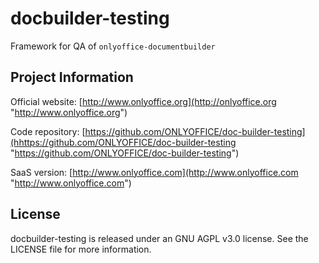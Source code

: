 # docbuilder-testing

Framework for QA of `onlyoffice-documentbuilder`

## Project Information

Official website: [http://www.onlyoffice.org](http://onlyoffice.org "http://www.onlyoffice.org")

Code repository: [https://github.com/ONLYOFFICE/doc-builder-testing](hhttps://github.com/ONLYOFFICE/doc-builder-testing "https://github.com/ONLYOFFICE/doc-builder-testing")

SaaS version: [http://www.onlyoffice.com](http://www.onlyoffice.com "http://www.onlyoffice.com")

## License

docbuilder-testing is released under an GNU AGPL v3.0 license. See the LICENSE file for more information.